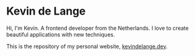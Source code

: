 # Kevin de Lange
Hi, I'm Kevin. A frontend developer from the Netherlands. I love to create beautiful applications with new techniques.

This is the repository of my personal website, [kevindelange.dev](https://kevindelange.dev).
